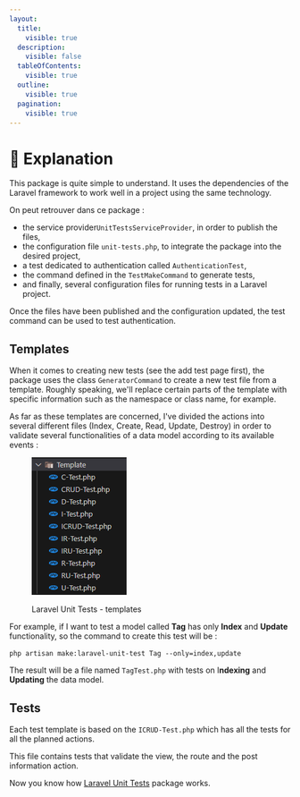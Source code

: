 ```yaml
---
layout:
  title:
    visible: true
  description:
    visible: false
  tableOfContents:
    visible: true
  outline:
    visible: true
  pagination:
    visible: true
---
```


# 📑 Explanation

This package is quite simple to understand. It uses the dependencies of the Laravel framework to work well in a project using the same technology.

On peut retrouver dans ce package :

* the service provider`UnitTestsServiceProvider`, in order to publish the files,
* the configuration file `unit-tests.php`, to integrate the package into the desired project,
* a test dedicated to authentication called `AuthenticationTest`,
* the command defined in the `TestMakeCommand` to generate tests,
* and finally, several configuration files for running tests in a Laravel project.

Once the files have been published and the configuration updated, the test command can be used to test authentication.

## Templates

When it comes to creating new tests (see the add test page first), the package uses the class `GeneratorCommand` to create a new test file from a template. Roughly speaking, we'll replace certain parts of the template with specific information such as the namespace or class name, for example.

As far as these templates are concerned, I've divided the actions into several different files (Index, Create, Read, Update, Destroy) in order to validate several functionalities of a data model according to its available events :

<figure><img src="../.gitbook/assets/tempates.png" alt=""><figcaption><p>Laravel Unit Tests - templates</p></figcaption></figure>

For example, if I want to test a model called **Tag** has only **Index** and **Update** functionality, so the command to create this test will be :

```
php artisan make:laravel-unit-test Tag --only=index,update
```

The result will be a file named `TagTest.php` with tests on I**ndexing** and **Updating** the data model.

## Tests

Each test template is based on the `ICRUD-Test.php` which has all the tests for all the planned actions.

This file contains tests that validate the view, the route and the post information action.

Now you know how [Laravel Unit Tests](https://packagist.org/packages/alexis-gss/laravel-unit-tests) package works.&#x20;

